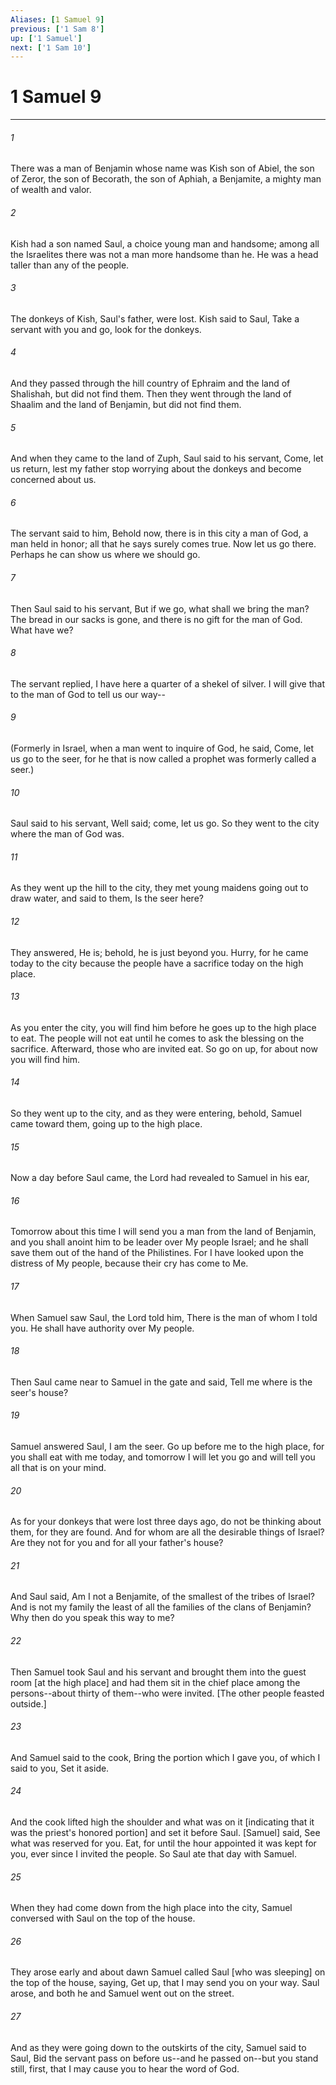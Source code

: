 ```yaml
---
Aliases: [1 Samuel 9]
previous: ['1 Sam 8']
up: ['1 Samuel']
next: ['1 Sam 10']
---
```

# 1 Samuel 9

***

###### 1 

There was a man of Benjamin whose name was Kish son of Abiel, the son of Zeror, the son of Becorath, the son of Aphiah, a Benjamite, a mighty man of wealth and valor. 

###### 2 

Kish had a son named Saul, a choice young man and handsome; among all the Israelites there was not a man more handsome than he. He was a head taller than any of the people. 

###### 3 

The donkeys of Kish, Saul's father, were lost. Kish said to Saul, Take a servant with you and go, look for the donkeys. 

###### 4 

And they passed through the hill country of Ephraim and the land of Shalishah, but did not find them. Then they went through the land of Shaalim and the land of Benjamin, but did not find them. 

###### 5 

And when they came to the land of Zuph, Saul said to his servant, Come, let us return, lest my father stop worrying about the donkeys and become concerned about us. 

###### 6 

The servant said to him, Behold now, there is in this city a man of God, a man held in honor; all that he says surely comes true. Now let us go there. Perhaps he can show us where we should go. 

###### 7 

Then Saul said to his servant, But if we go, what shall we bring the man? The bread in our sacks is gone, and there is no gift for the man of God. What have we? 

###### 8 

The servant replied, I have here a quarter of a shekel of silver. I will give that to the man of God to tell us our way-- 

###### 9 

(Formerly in Israel, when a man went to inquire of God, he said, Come, let us go to the seer, for he that is now called a prophet was formerly called a seer.) 

###### 10 

Saul said to his servant, Well said; come, let us go. So they went to the city where the man of God was. 

###### 11 

As they went up the hill to the city, they met young maidens going out to draw water, and said to them, Is the seer here? 

###### 12 

They answered, He is; behold, he is just beyond you. Hurry, for he came today to the city because the people have a sacrifice today on the high place. 

###### 13 

As you enter the city, you will find him before he goes up to the high place to eat. The people will not eat until he comes to ask the blessing on the sacrifice. Afterward, those who are invited eat. So go on up, for about now you will find him. 

###### 14 

So they went up to the city, and as they were entering, behold, Samuel came toward them, going up to the high place. 

###### 15 

Now a day before Saul came, the Lord had revealed to Samuel in his ear, 

###### 16 

Tomorrow about this time I will send you a man from the land of Benjamin, and you shall anoint him to be leader over My people Israel; and he shall save them out of the hand of the Philistines. For I have looked upon the distress of My people, because their cry has come to Me. 

###### 17 

When Samuel saw Saul, the Lord told him, There is the man of whom I told you. He shall have authority over My people. 

###### 18 

Then Saul came near to Samuel in the gate and said, Tell me where is the seer's house? 

###### 19 

Samuel answered Saul, I am the seer. Go up before me to the high place, for you shall eat with me today, and tomorrow I will let you go and will tell you all that is on your mind. 

###### 20 

As for your donkeys that were lost three days ago, do not be thinking about them, for they are found. And for whom are all the desirable things of Israel? Are they not for you and for all your father's house? 

###### 21 

And Saul said, Am I not a Benjamite, of the smallest of the tribes of Israel? And is not my family the least of all the families of the clans of Benjamin? Why then do you speak this way to me? 

###### 22 

Then Samuel took Saul and his servant and brought them into the guest room [at the high place] and had them sit in the chief place among the persons--about thirty of them--who were invited. [The other people feasted outside.] 

###### 23 

And Samuel said to the cook, Bring the portion which I gave you, of which I said to you, Set it aside. 

###### 24 

And the cook lifted high the shoulder and what was on it [indicating that it was the priest's honored portion] and set it before Saul. [Samuel] said, See what was reserved for you. Eat, for until the hour appointed it was kept for you, ever since I invited the people. So Saul ate that day with Samuel. 

###### 25 

When they had come down from the high place into the city, Samuel conversed with Saul on the top of the house. 

###### 26 

They arose early and about dawn Samuel called Saul [who was sleeping] on the top of the house, saying, Get up, that I may send you on your way. Saul arose, and both he and Samuel went out on the street. 

###### 27 

And as they were going down to the outskirts of the city, Samuel said to Saul, Bid the servant pass on before us--and he passed on--but you stand still, first, that I may cause you to hear the word of God.
